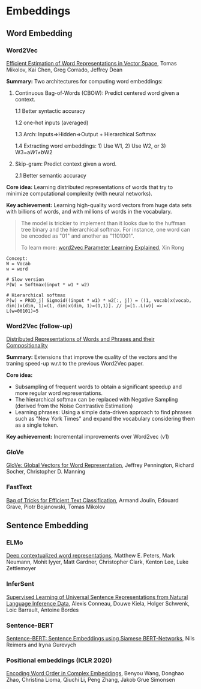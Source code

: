 # Embeddings

## Word Embedding

### Word2Vec

[Efficient Estimation of Word Representations in Vector Space](https://arxiv.org/abs/1301.3781), Tomas Mikolov, Kai Chen, Greg Corrado, Jeffrey Dean

**Summary:** Two architectures for computing word embeddings: 

1. Continuous Bag-of-Words (CBOW): Predict centered word given a context.

   1.1 Better syntactic accuracy

   1.2 one-hot inputs (averaged)

   1.3 Arch: Inputs=>Hidden=>Output + Hierarchical Softmax

   1.4 Extracting word embeddings: 1) Use W1, 2) Use W2, or 3) W3=a*W1+b*W2

 2. Skip-gram: Predict context given a word.

    2.1 Better semantic accuracy

**Core idea:** Learning distributed representations of words that try to minimize computational complexity (with neural networks).

**Key achievement:** Learning high-quality word vectors from huge data sets with billions of words, and with millions of words in the vocabulary.

> The model is trickier to implement than it looks due to the huffman tree binary and the hierarchical softmax. For instance, one word can be encoded as "01" and another as "1101001".
>
> To learn more: [word2vec Parameter Learning Explained](https://arxiv.org/abs/1411.2738), Xin Rong
> 

```
Concept:
W = Vocab
w = word

# Slow version
P(W) = Softmax(input * w1 * w2)

# Hierarchical softmax
P(w) = PROD_j[ Sigmoid((input * w1) * w2[:, j]) = ((1, vocab)x(vocab, dim))x(dim, 1)=(1, dim)x(dim, 1)=(1,1)]. // j=[1..L(w)] => L(w=00101)=5
```

### Word2Vec (follow-up)

[Distributed Representations of Words and Phrases and their Compositionality](https://papers.nips.cc/paper/2013/file/9aa42b31882ec039965f3c4923ce901b-Paper.pdf)

**Summary:** Extensions that improve the quality of the vectors and the traning speed-up w.r.t to the previous Word2Vec paper.

**Core idea:** 

- Subsampling of frequent words to obtain a significant speedup and more regular word representations. 
- The hierarchical softmax can be replaced with Negative Sampling (derived from the Noise Contrastive Estimation)
- Learning phrases: Using a simple data-driven approach to find phrases such as "New York Times" and expand the vocabulary considering them as a single token.

**Key achievement:** Incremental improvements over Word2vec (v1)

### GloVe

[GloVe: Global Vectors for Word Representation](https://www-nlp.stanford.edu/pubs/glove.pdf), Jeffrey Pennington, Richard Socher, Christopher D. Manning

### FastText

[Bag of Tricks for Efficient Text Classification](https://arxiv.org/pdf/1607.01759.pdf), Armand Joulin, Edouard Grave, Piotr Bojanowski, Tomas Mikolov

## Sentence Embedding

### ELMo

[Deep contextualized word representations](https://arxiv.org/pdf/1802.05365.pdf), Matthew E. Peters, Mark Neumann, Mohit Iyyer, Matt Gardner, Christopher Clark, Kenton Lee, Luke Zettlemoyer

### InferSent

[Supervised Learning of Universal Sentence Representations from Natural Language Inference Data](https://arxiv.org/abs/1705.02364), Alexis Conneau, Douwe Kiela, Holger Schwenk, Loic Barrault, Antoine Bordes

### Sentence-BERT

[Sentence-BERT: Sentence Embeddings using Siamese BERT-Networks](https://arxiv.org/pdf/1908.10084.pdf), Nils Reimers and Iryna Gurevych

### Positional embeddings (ICLR 2020)

[Encoding Word Order in Complex Embeddings](https://arxiv.org/pdf/1912.12333.pdf), Benyou Wang, Donghao Zhao, Christina Lioma, Qiuchi Li, Peng Zhang, Jakob Grue Simonsen
